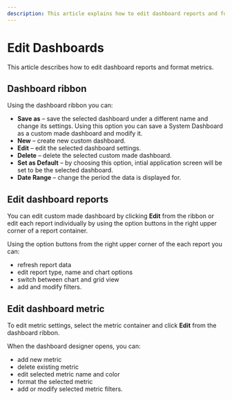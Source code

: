 ```yaml
---
description: This article explains how to edit dashboard reports and format metrics.
---
```


# Edit Dashboards

This article describes how to edit dashboard reports and format metrics.

## Dashboard ribbon

Using the dashboard ribbon you can:

* **Save as** – save the selected dashboard under a different name and change its settings. Using this option you can save a System Dashboard as a custom made dashboard and modify it.
* **New** – create new custom dashboard.
* **Edit** – edit the selected dashboard settings.
* **Delete** – delete the selected custom made dashboard.
* **Set as Default** – by choosing this option, intial application screen will be set to be the selected dashboard.
* **Date Range** – change the period the data is displayed for.

## Edit dashboard reports

You can edit custom made dashboard by clicking **Edit** from the ribbon or edit each report individually by using the option buttons in the right upper corner of a report container.

Using the option buttons from the right upper corner of the each report you can:

* refresh report data
* edit report type, name and chart options
* switch between chart and grid view
* add and modify filters.

## Edit dashboard metric

To edit metric settings, select the metric container and click **Edit** from the dashboard ribbon.

When the dashboard designer opens, you can:

* add new metric
* delete existing metric
* edit selected metric name and color
* format the selected metric
* add or modify selected metric filters.

